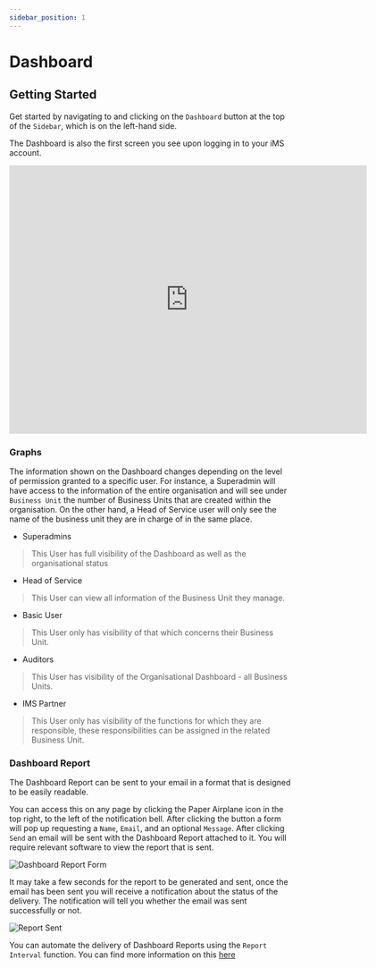 ```yaml
---
sidebar_position: 1
---
```


# Dashboard

## Getting Started

Get started by navigating to and clicking on the `Dashboard` button at the top of the `Sidebar`, which is on the left-hand side.

The Dashboard is also the first screen you see upon logging in to your iMS account.

<iframe width="640" height="480" src="https://www.youtube.com/embed/jeH5I4ArZuE" title="Graphs and Reports" frameborder="0" allow="accelerometer; clipboard-write; encrypted-media; gyroscope; picture-in-picture" allowfullscreen></iframe>

### Graphs

The information shown on the Dashboard changes depending on the level of permission granted to a specific user. For instance, a Superadmin will have access to the information of the entire organisation and will see under `Business Unit` the number of Business Units that are created within the organisation. On the other hand, a Head of Service user will only see the name of the business unit they are in charge of in the same place.

+ Superadmins

>This User has full visibility of the Dashboard as well as the organisational status

+ Head of Service 

>This User can view all information of the Business Unit they manage.

+ Basic User

>This User only has visibility of that which concerns their Business Unit.

+ Auditors

>This User has visibility of the Organisational Dashboard - all Business Units.

+ IMS Partner

>This User only has visibility of the functions for which they are responsible, these responsibilities can be assigned in the related Business Unit.

### Dashboard Report

The Dashboard Report can be sent to your email in a format that is designed to be easily readable.

You can access this on any page by clicking the Paper Airplane icon in the top right, to the left of the notification bell. After clicking the button a form will pop up requesting a `Name`, `Email`, and an optional `Message`. After clicking `Send` an email will be sent with the Dashboard Report attached to it. You will require relevant software to view the report that is sent.

<img src="/img/DocImg/General Information/Dashboard/Dashboard_Report_Form.png" alt="Dashboard Report Form" class="center" />

It may take a few seconds for the report to be generated and sent, once the email has been sent you will receive a notification about the status of the delivery. The notification will tell you whether the email was sent successfully or not.

<img src="/img/DocImg/General Information/Dashboard/Report_Sent.png" alt="Report Sent" class="center" />

You can automate the delivery of Dashboard Reports using the `Report Interval` function. You can find more information on this [here][Report Interval]

[Report Interval]: ./Our%20IMS/system_defaults#report-intervals